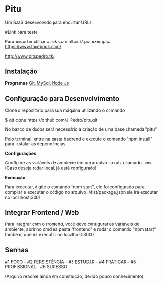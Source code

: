 # Pitu
 Um SaaS desenvolvido para encurtar URLs.
 
 #Link para teste
 
 Para encurtar utilize o link com https:// por exemplo: https://www.facebook.com/
 
 http://www.pitupedro.tk/
 

## Instalação

**Programas**
[Git](https://git-scm.com/), 
[MySql](https://www.mysql.com/),
[Node Js](https://nodejs.org/en/)




## Configuração para Desenvolvimento

Clone o repositório para sua máquina utilizando o comando

$ git clone https://github.com/J-Pedro/pitu.git

No banco de dados será necessário a criação de uma base chamada "pitu"

Pelo terminal, entre na pasta backend e execute o comando "npm install" para instalar as dependências

**Configurações**

Configure as variáveis de ambiente em um arquivo na raiz chamado `.env`. (Caso deseja rodar local, já está configurado)

**Execução**

Para executar, digite o comando "npm start", ele foi configurado para compilar e executar o código no arquivo ./dist/package.json
ele irá executar no localhost:3001




## Integrar Frontend / Web

Para integrar com o frontend, você deve configurar as váriaveis de ambiente, abrir no cmd na pasta "frontend" e rodar o comando "npm start" também,
que irá executar no localhost:3000

## Senhas
#1 FOCO - #2 PERSISTÊNCIA - #3 ESTUDAR - #4 PRATICAR - #5 PROFISSIONAL - #6 SUCESSO



(Arquivo readme ainda em construção, devido pouco conhecimento)

